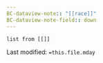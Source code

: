 ```yaml
---
BC-dataview-note:: "[[race]]"
BC-dataview-note-field:: down
---
```

```dataview
list from [[]]
```


Last modified: `=this.file.mday`